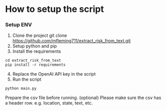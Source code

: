 # How to setup the script

### Setup ENV

1. Clone the project
git clone https://github.com/mfleming711/extract_risk_from_text.git
2. Setup python and pip
3. Install the requirements
```
cd extract_risk_from_text
pip install -r requirements
```
4. Replace the OpenAI API key in the script
5. Run the script
```
python main.py
```

Prepare the csv file before running. (optional)
Please make sure the csv has a header row.
e.g. location, state, text, etc.
